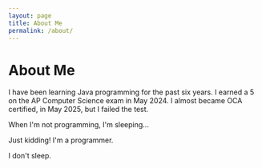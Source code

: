 ```yaml
---
layout: page
title: About Me
permalink: /about/
---
```


# About Me

I have been learning Java programming for the past six years. I earned a 5 on the AP Computer Science exam in May 2024. I almost became OCA certified, in May 2025, but I failed the test. 


When I'm not programming, I'm sleeping... 

Just kidding! I'm a programmer.

 I don't sleep.

